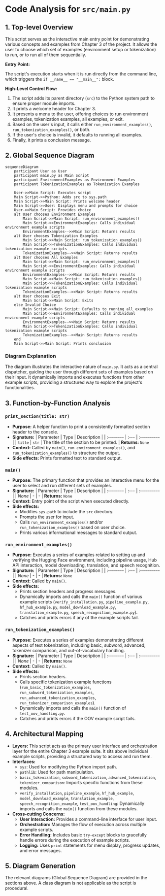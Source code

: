 # Code Analysis for `src/main.py`

## 1. Top-level Overview

This script serves as the interactive main entry point for demonstrating various concepts and examples from Chapter 3 of the project. It allows the user to choose which set of examples (environment setup or tokenization) to run, or to run all of them sequentially.

**Entry Point:**

The script's execution starts when it is run directly from the command line, which triggers the `if __name__ == "__main__":` block.

**High-Level Control Flow:**

1.  The script adds its parent directory (`src`) to the Python system path to ensure proper module imports.
2.  It prints a welcome header for Chapter 3.
3.  It presents a menu to the user, offering choices to run environment examples, tokenization examples, all examples, or exit.
4.  Based on the user's input, it calls either `run_environment_examples()`, `run_tokenization_examples()`, or both.
5.  If the user's choice is invalid, it defaults to running all examples.
6.  Finally, it prints a conclusion message.

## 2. Global Sequence Diagram

```mermaid
sequenceDiagram
    participant User as User
    participant main.py as Main Script
    participant EnvironmentExamples as Environment Examples
    participant TokenizationExamples as Tokenization Examples

    User->>Main Script: Executes script
    Main Script->>Python: Adds src to sys.path
    Main Script->>Main Script: Prints welcome header
    Main Script->>User: Displays menu and prompts for choice
    User->>Main Script: Provides choice
    alt User chooses Environment Examples
        Main Script->>Main Script: run_environment_examples()
        Main Script->>EnvironmentExamples: Calls individual environment example scripts
        EnvironmentExamples-->>Main Script: Returns results
    alt User chooses Tokenization Examples
        Main Script->>Main Script: run_tokenization_examples()
        Main Script->>TokenizationExamples: Calls individual tokenization example scripts
        TokenizationExamples-->>Main Script: Returns results
    alt User chooses All Examples
        Main Script->>Main Script: run_environment_examples()
        Main Script->>EnvironmentExamples: Calls individual environment example scripts
        EnvironmentExamples-->>Main Script: Returns results
        Main Script->>Main Script: run_tokenization_examples()
        Main Script->>TokenizationExamples: Calls individual tokenization example scripts
        TokenizationExamples-->>Main Script: Returns results
    alt User chooses Exit
        Main Script->>Main Script: Exits
    else Invalid Choice
        Main Script->>Main Script: Defaults to running all examples
        Main Script->>EnvironmentExamples: Calls individual environment example scripts
        EnvironmentExamples-->>Main Script: Returns results
        Main Script->>TokenizationExamples: Calls individual tokenization example scripts
        TokenizationExamples-->>Main Script: Returns results
    end
    Main Script->>Main Script: Prints conclusion
```

### Diagram Explanation

The diagram illustrates the interactive nature of `main.py`. It acts as a central dispatcher, guiding the user through different sets of examples based on their input. It dynamically imports and executes functions from other example scripts, providing a structured way to explore the project's functionalities.

## 3. Function-by-Function Analysis

### `print_section(title: str)`

-   **Purpose:** A helper function to print a consistently formatted section header to the console.
-   **Signature:**
    | Parameter | Type | Description |
    | :-------- | :--- | :---------- |
    | `title`   | `str` | The title of the section to be printed. |
    **Returns:** `None`
-   **Context:** Called by `main()`, `run_environment_examples()`, and `run_tokenization_examples()` to structure the output.
-   **Side effects:** Prints formatted text to standard output.

### `main()`

-   **Purpose:** The primary function that provides an interactive menu for the user to select and run different sets of examples.
-   **Signature:**
    | Parameter | Type | Description |
    | :-------- | :--- | :---------- |
    | *None*    | -    | -           |
    **Returns:** `None`
-   **Context:** Entry point of the script when executed directly.
-   **Side effects:**
    -   Modifies `sys.path` to include the `src` directory.
    -   Prompts the user for input.
    -   Calls `run_environment_examples()` and/or `run_tokenization_examples()` based on user choice.
    -   Prints various informational messages to standard output.

### `run_environment_examples()`

-   **Purpose:** Executes a series of examples related to setting up and verifying the Hugging Face environment, including pipeline usage, Hub API interaction, model downloading, translation, and speech recognition.
-   **Signature:**
    | Parameter | Type | Description |
    | :-------- | :--- | :---------- |
    | *None*    | -    | -           |
    **Returns:** `None`
-   **Context:** Called by `main()`.
-   **Side effects:**
    -   Prints section headers and progress messages.
    -   Dynamically imports and calls the `main()` function of various example scripts (`verify_installation.py`, `pipeline_example.py`, `hf_hub_example.py`, `model_download_example.py`, `translation_example.py`, `speech_recognition_example.py`).
    -   Catches and prints errors if any of the example scripts fail.

### `run_tokenization_examples()`

-   **Purpose:** Executes a series of examples demonstrating different aspects of text tokenization, including basic, subword, advanced, tokenizer comparison, and out-of-vocabulary handling.
-   **Signature:**
    | Parameter | Type | Description |
    | :-------- | :--- | :---------- |
    | *None*    | -    | -           |
    **Returns:** `None`
-   **Context:** Called by `main()`.
-   **Side effects:**
    -   Prints section headers.
    -   Calls specific tokenization example functions (`run_basic_tokenization_examples`, `run_subword_tokenization_examples`, `run_advanced_tokenization_examples`, `run_tokenizer_comparison_examples`).
    -   Dynamically imports and calls the `main()` function of `test_oov_handling.py`.
    -   Catches and prints errors if the OOV example script fails.

## 4. Architectural Mapping

-   **Layers:** This script acts as the primary user interface and orchestration layer for the entire Chapter 3 example suite. It sits above individual example scripts, providing a structured way to access and run them.
-   **Interfaces:**
    -   `sys`: Used for modifying the Python import path.
    -   `pathlib`: Used for path manipulation.
    -   `basic_tokenization`, `subword_tokenization`, `advanced_tokenization`, `tokenizer_comparison`: Imports specific functions from these modules.
    -   `verify_installation`, `pipeline_example`, `hf_hub_example`, `model_download_example`, `translation_example`, `speech_recognition_example`, `test_oov_handling`: Dynamically imports and calls the `main()` function from these modules.
-   **Cross-cutting Concerns:**
    -   **User Interaction:** Provides a command-line interface for user input.
    -   **Orchestration:** Manages the flow of execution across multiple example scripts.
    -   **Error Handling:** Includes basic `try-except` blocks to gracefully handle errors during the execution of example scripts.
    -   **Logging:** Uses `print` statements for menu display, progress updates, and error messages.

## 5. Diagram Generation

The relevant diagrams (Global Sequence Diagram) are provided in the sections above. A class diagram is not applicable as the script is procedural.